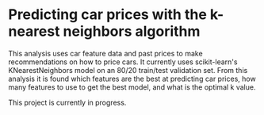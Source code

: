 # Predicting car prices with the k-nearest neighbors algorithm

This analysis uses car feature data and past prices to make recommendations on how to price cars. It currently uses scikit-learn's KNearestNeighbors model on an 80/20 train/test validation set. From this analysis it is found which features are the best at predicting car prices, how many features to use to get the best model, and what is the optimal k value.

This project is currently in progress.
